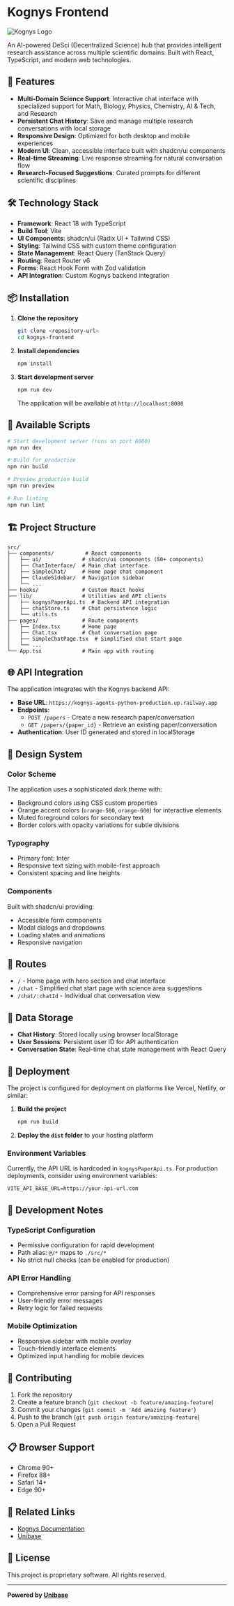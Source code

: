 # Kognys Frontend

![Kognys Logo](public/88f06cbd-45cf-4d99-aa6e-0c98419665fd.png)

An AI-powered DeSci (Decentralized Science) hub that provides intelligent research assistance across multiple scientific domains. Built with React, TypeScript, and modern web technologies.

## 🚀 Features

- **Multi-Domain Science Support**: Interactive chat interface with specialized support for Math, Biology, Physics, Chemistry, AI & Tech, and Research
- **Persistent Chat History**: Save and manage multiple research conversations with local storage
- **Responsive Design**: Optimized for both desktop and mobile experiences
- **Modern UI**: Clean, accessible interface built with shadcn/ui components
- **Real-time Streaming**: Live response streaming for natural conversation flow
- **Research-Focused Suggestions**: Curated prompts for different scientific disciplines

## 🛠 Technology Stack

- **Framework**: React 18 with TypeScript
- **Build Tool**: Vite
- **UI Components**: shadcn/ui (Radix UI + Tailwind CSS)
- **Styling**: Tailwind CSS with custom theme configuration
- **State Management**: React Query (TanStack Query)
- **Routing**: React Router v6
- **Forms**: React Hook Form with Zod validation
- **API Integration**: Custom Kognys backend integration

## 📦 Installation

1. **Clone the repository**
   ```bash
   git clone <repository-url>
   cd kognys-frontend
   ```

2. **Install dependencies**
   ```bash
   npm install
   ```

3. **Start development server**
   ```bash
   npm run dev
   ```
   The application will be available at `http://localhost:8080`

## 🔧 Available Scripts

```bash
# Start development server (runs on port 8080)
npm run dev

# Build for production
npm run build

# Preview production build
npm run preview

# Run linting
npm run lint
```

## 🏗 Project Structure

```
src/
├── components/          # React components
│   ├── ui/             # shadcn/ui components (50+ components)
│   ├── ChatInterface/  # Main chat interface
│   ├── SimpleChat/     # Home page chat component
│   ├── ClaudeSidebar/  # Navigation sidebar
│   └── ...
├── hooks/              # Custom React hooks
├── lib/                # Utilities and API clients
│   ├── kognysPaperApi.ts  # Backend API integration
│   ├── chatStore.ts    # Chat persistence logic
│   └── utils.ts
├── pages/              # Route components
│   ├── Index.tsx       # Home page
│   ├── Chat.tsx        # Chat conversation page
│   ├── SimpleChatPage.tsx  # Simplified chat start page
│   └── ...
└── App.tsx             # Main app with routing
```

## 🌐 API Integration

The application integrates with the Kognys backend API:

- **Base URL**: `https://kognys-agents-python-production.up.railway.app`
- **Endpoints**:
  - `POST /papers` - Create a new research paper/conversation
  - `GET /papers/{paper_id}` - Retrieve an existing paper/conversation
- **Authentication**: User ID generated and stored in localStorage

## 🎨 Design System

### Color Scheme
The application uses a sophisticated dark theme with:
- Background colors using CSS custom properties
- Orange accent colors (`orange-500`, `orange-600`) for interactive elements
- Muted foreground colors for secondary text
- Border colors with opacity variations for subtle divisions

### Typography
- Primary font: Inter
- Responsive text sizing with mobile-first approach
- Consistent spacing and line heights

### Components
Built with shadcn/ui providing:
- Accessible form components
- Modal dialogs and dropdowns
- Loading states and animations
- Responsive navigation

## 📱 Routes

- `/` - Home page with hero section and chat interface
- `/chat` - Simplified chat start page with science area suggestions
- `/chat/:chatId` - Individual chat conversation view

## 🔐 Data Storage

- **Chat History**: Stored locally using browser localStorage
- **User Sessions**: Persistent user ID for API authentication
- **Conversation State**: Real-time chat state management with React Query

## 🚀 Deployment

The project is configured for deployment on platforms like Vercel, Netlify, or similar:

1. **Build the project**
   ```bash
   npm run build
   ```

2. **Deploy the `dist` folder** to your hosting platform

### Environment Variables

Currently, the API URL is hardcoded in `kognysPaperApi.ts`. For production deployments, consider using environment variables:

```env
VITE_API_BASE_URL=https://your-api-url.com
```

## 🧪 Development Notes

### TypeScript Configuration
- Permissive configuration for rapid development
- Path alias: `@/*` maps to `./src/*`
- No strict null checks (can be enabled for production)

### API Error Handling
- Comprehensive error parsing for API responses
- User-friendly error messages
- Retry logic for failed requests

### Mobile Optimization
- Responsive sidebar with mobile overlay
- Touch-friendly interface elements
- Optimized input handling for mobile devices

## 🤝 Contributing

1. Fork the repository
2. Create a feature branch (`git checkout -b feature/amazing-feature`)
3. Commit your changes (`git commit -m 'Add amazing feature'`)
4. Push to the branch (`git push origin feature/amazing-feature`)
5. Open a Pull Request

## 📋 Browser Support

- Chrome 90+
- Firefox 88+
- Safari 14+
- Edge 90+

## 🔗 Related Links

- [Kognys Documentation](https://aicrypto.gitbook.io/kognys-docs/)
- [Unibase](https://www.unibase.io/)

## 📄 License

This project is proprietary software. All rights reserved.

---

**Powered by [Unibase](https://www.unibase.io/)**